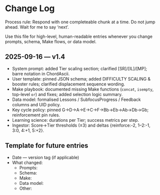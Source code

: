 # Change Log

Process rule: Respond with one completeable chunk at a time. Do not jump ahead. Wait for me to say ‘next’.

Use this file for high-level, human-readable entries whenever you change prompts, schema, Make flows, or data model.

## 2025-09-16 — v1.4
- System prompt: added Tier scaling section; clarified [SR]/[IL]/[MP]; barre notation in ChordAscii.
- User template: pinned JSON schema; added DIFFICULTY SCALING & booster rules; clarified displacement sequence wording.
- Make playbook: documented missing Make functions (`concat`, `isempty`, top-level `or`) and fixes; added selection logic summary.
- Data model: formalised Lessons / SubfocusProgress / Feedback columns and UID policy.
- Key cycle policy: pinned G→D→A→E→C→F→Bb→Eb→Ab→Db→Gb; reinforcement pin rules.
- Learning science: durations per Tier; success metrics per step.
- Ingestor: Score→Tier thresholds (±3) and deltas {reinforce:-2, 1–2:-1, 3:0, 4:+1, 5:+2}.

## Template for future entries
- Date — version tag (if applicable)
- What changed:
  - Prompts:
  - Schema:
  - Make:
  - Data model:
  - Other:
